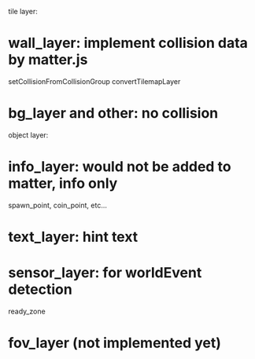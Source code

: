 
tile layer:

# wall_layer: implement collision data by matter.js
  setCollisionFromCollisionGroup
  convertTilemapLayer

# bg_layer and other: no collision

object layer:

# info_layer: would not be added to matter, info only
  spawn_point, coin_point, etc...

# text_layer: hint text

# sensor_layer: for worldEvent detection
  ready_zone

# fov_layer (not implemented yet)